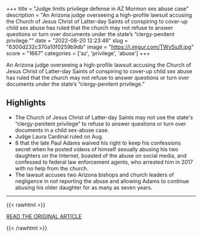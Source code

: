 +++
title = "Judge limits privilege defense in AZ Mormon sex abuse case"
description = "An Arizona judge overseeing a high-profile lawsuit accusing the Church of Jesus Christ of Latter-day Saints of conspiring to cover-up child sex abuse  has ruled that the church may not refuse to answer questions or turn over documents under the state’s “clergy-penitent privilege.”"
date = "2022-08-20 12:23:46"
slug = "6300d232c370a10f0259b9db"
image = "https://i.imgur.com/TWv5iu9.jpg"
score = "1667"
categories = ['az', 'privilege', 'abuse']
+++

An Arizona judge overseeing a high-profile lawsuit accusing the Church of Jesus Christ of Latter-day Saints of conspiring to cover-up child sex abuse  has ruled that the church may not refuse to answer questions or turn over documents under the state’s “clergy-penitent privilege.”

## Highlights

- The Church of Jesus Christ of Latter-day Saints may not use the state's “clergy-penitent privilege” to refuse to answer questions or turn over documents in a child sex-abuse case.
- Judge Laura Cardinal ruled on Aug.
- 8 that the late Paul Adams waived his right to keep his confessions secret when he posted videos of himself sexually abusing his two daughters on the Internet, boasted of the abuse on social media, and confessed to federal law enforcement agents, who arrested him in 2017 with no help from the church.
- The lawsuit accuses two Arizona bishops and church leaders of negligence in not reporting the abuse and allowing Adams to continue abusing his older daughter for as many as seven years.

---

{{< rawhtml >}}
  <p class="article-category">
    <a target="_blank" href="https://apnews.com/article/mormon-lawsuit-arizona-sex-abuse-25231a4c668e2e69ae45df484096f7b7">READ THE ORIGINAL ARTICLE</a>
  </p>
{{< /rawhtml >}}
